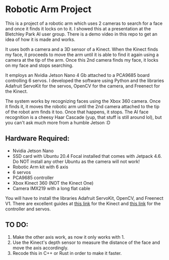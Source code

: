 # Robotic Arm Project

This is a project of a robotic arm which uses 2 cameras to search for a face and once it finds it locks on to it. I showed this at a presentation at the Bletchley Park AI user group. There is a demo video in this repo to get an idea of how it is made and works.

It uses both a camera and a 3D sensor of a Kinect. When the Kinect finds my face, it proceeds to move the arm until it is able to find it again using a camera at the tip of the arm. Once this 2nd camera finds my face, it locks on my face and stops searching.

It employs an Nvidia Jetson Nano 4 Gb attached to a PCA9685 board controlling 6 servos. I developed the software using Python and the libraries Adafruit ServoKit for the servos, OpenCV for the camera, and Freenect for the Kinect.

The system works by recognizing faces using the Xbox 360 camera. Once it finds it, it moves the robotic arm until the 2nd camera attached to the tip of the robot arm finds it too. Once that happens, it stops. The AI face recognition is a cheesy Haar Cascade (yup, that stuff is still around lol), but you can't ask much more from a humble Jetson :D

## Hardware Required:

- Nvidia Jetson Nano
- SSD card with Ubuntu 20.4 Focal installed that comes with Jetpack 4.6. Do NOT install any other Ubuntu as the camera will not work!
- Robotic Arm kit with 6 axis
- 6 servos
- PCA9685 controller
- Xbox Kinect 360 (NOT the Kinect One)
- Camera IMX219 with a long flat cable

You will have to install the libraries Adafruit ServoKit, OpenCV, and Freenect V1. There are excellent guides at [this link](https://naman5.wordpress.com/2014/06/24/experimenting-with-kinect-using-opencv-python-and-open-kinect-libfreenect/) for the Kinect and [this link](https://github.com/AnbuKumar-maker/AI-on-Jetson-Nano/blob/master/Installing%20PCA9685%20Motor%20Driver%20in%20Jetson%20Nano) for the controller and servos.

## TO DO:

1. Make the other axis work, as now it only works with 1.
2. Use the Kinect's depth sensor to measure the distance of the face and move the axis accordingly.
3. Recode this in C++ or Rust in order to make it faster.

